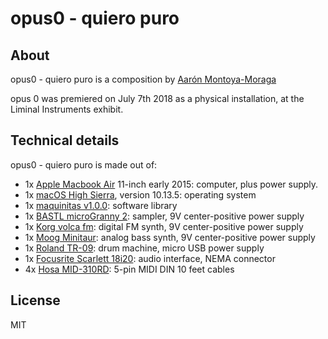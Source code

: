 # opus0 - quiero puro

## About

opus0 - quiero puro is a composition by [Aarón Montoya-Moraga](http://montoyamoraga.io/)



opus 0 was premiered on July 7th 2018 as a physical installation, at the Liminal Instruments exhibit.

## Technical details

opus0 - quiero puro is made out of:

* 1x [Apple Macbook Air](https://www.apple.com/macbook-air/) 11-inch early 2015: computer, plus power supply.
* 1x [macOS High Sierra](https://www.apple.com/macos/high-sierra/), version 10.13.5: operating system
* 1x [maquinitas v1.0.0](https://maquinitas.github.io/): software library
* 1x [BASTL microGranny 2](http://www.bastl-instruments.com/instruments/microgranny/): sampler, 9V center-positive power supply
* 1x [Korg volca fm](https://www.korg.com/us/products/dj/volca_fm/): digital FM synth, 9V center-positive power supply
* 1x [Moog Minitaur](https://www.moogmusic.com/products/taurus/minitaur): analog bass synth, 9V center-positive power supply
* 1x [Roland TR-09](https://www.roland.com/global/products/tr-09/): drum machine, micro USB power supply
* 1x [Focusrite Scarlett 18i20](https://us.focusrite.com/usb-audio-interfaces/scarlett-18i20): audio interface, NEMA connector
* 4x [Hosa MID-310RD](http://hosatech.com/product/mid-300rd/): 5-pin MIDI DIN 10 feet cables


## License

MIT
